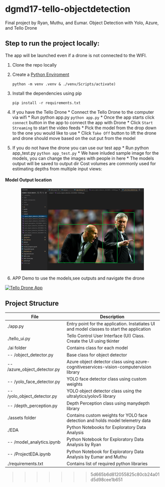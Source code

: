 # dgmd17-tello-objectdetection
Final project by Ryan, Muthu, and Eumar. Object Detection with Yolo, Azure, and Tello Drone

## Step to run the project locally:

The app will be launched even if a drone is not connected to the WIFI.

 1. Clone the repo locally

 2. Create a [Python Enviroment](https://www.tutorialspoint.com/how-to-create-a-virtual-environment-in-python)
    ```
    python -m venv .venv & ./venv/Scripts/activate)
    ```
 3. Install the dependencies using pip
    ```
    pip install -r requirements.txt
    ```
 4. If you have the Tello Drone
        * Connect the Tello Drone to the computer via wifi
        * Run python app.py
                ```python app.py```
        * Once the app starts click `connect` button in the app to connect the app with Drone
        * Click `Start Streaming` to start the video feeds
        * Pick the model from the drop down to the one you would like to use
        * Click `Take Off` button to lift the drone and drone should move based on the out put from the model
5. If you do not have the drone you can use our test app
        * Run python app_test.py
                ```python app_test.py```
        * We have inluded sample image for the models, you can change the images with people in here
        * The models output will be saved to output dir
        Cost volumes are commonly used for estimating depths from multiple input views:

#### Model Output location
<p align="center">
  <img src="test_output/test_output.png" alt="Model outputs saved here" width="400" />
</p>

6. APP Demo to use the models,see outputs and navigate the drone

[![Tello Drone App](https://img.youtube.com/vi/LKzUzrd4MzM/0.jpg)](https://www.youtube.com/watch?v=LKzUzrd4MzM)


## Project Structure


File | Description
------ | ------
./app.py | Entry point for the application. Instatiates UI and model classes to start the application
./tello_ui.py | Tello Control User Interface (UI) Class. Create the UI using tkinter
./ai folder   | Contains class for each model
-- /object_detector.py   | Base class for object detector
-- /azure_object_detector.py   | Azure object detector class using azure-cognitiveservices-vision-computervision library
-- /yolo_face_detector.py   | YOLO face detector class using custom weights
-- /yolo_object_detector.py   | YOLO object detector class using the ultralytics/yolov5 library
-- /depth_perception.py   | Depth Perception class using manydepth library
./assets folder   | Contains custom weights for YOLO face detection and holds model telemetry data
./EDA   | Python Notebooks for Exploratory Data Analysis
-- /model_analytics.ipynb   | Python Notebook for Exploratory Data Analysis by Ryan
-- /ProjectEDA.ipynb   | Python Notebook for Exploratory Data Analysis by Eumar and Muthu
./requirements.txt | Contains list of required python libraries
>>>>>>> 5d665b6d812055825c80cb24a01d5d98cee1b651
